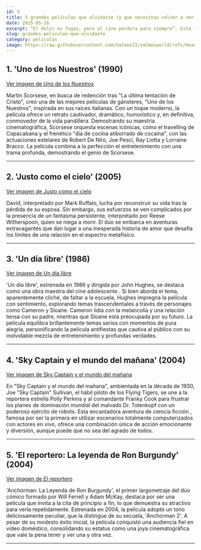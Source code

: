 ```yaml
---
id: 5
title: 5 grandes películas que olvidaste (y que necesitas volver a ver)
date: 2025-05-16
excerpt: “El dolor es fugaz, pero el cine perdura para siempre”. Esta frase se ha usado varias veces para enfatizar la idea de que el cine está grabado en tinta indeleble y que, por muy desafiante o agotador que sea el proceso de creación de una película, el resultado (con suerte) vale la pena. Lo cierto es que no todas las películas merecen ser vistas una y otra vez, y algunas envejecen con más gracia que otras. Pero una de las cosas hermosas del cine es que perdura para siempre.
slug: grandes-peliculas-que-olvidaste
category: peliculas
image: https://raw.githubusercontent.com/Valmos22/valmosworld/refs/heads/main/asset/images/grandes-películas.png
---
```


## 1. 'Uno de los Nuestros' (1990)

[Ver imagen de Uno de los Nuestros](https://fictionhorizon.com/wp-content/uploads/2022/06/Dizajn-bez-naslova-32.jpg)

Martin Scorsese, en busca de redención tras "La última tentación de Cristo", creó una de las mejores películas de gánsteres, "Uno de los Nuestros", inspirada en sus raíces italianas. Con un toque moderno, la película ofrece un retrato cautivador, dramático, humorístico y, en definitiva, conmovedor de la vida pandillera. Demostrando su maestría cinematográfica, Scorsese orquesta escenas icónicas, como el travelling de Copacabana y el frenético "día de cocina atiborrado de cocaína", con las actuaciones estelares de Robert De Niro, Joe Pesci, Ray Liotta y Lorraine Bracco. La película combina a la perfección el entretenimiento con una trama profunda, demostrando el genio de Scorsese.

---

## 2. 'Justo como el cielo' (2005)

[Ver imagen de Justo como el cielo](https://fictionhorizon.com/wp-content/uploads/2022/06/Dizajn-bez-naslova-33.jpg)

David, interpretado por Mark Ruffalo, lucha por reconstruir su vida tras la pérdida de su esposa. Sin embargo, sus esfuerzos se ven complicados por la presencia de un fantasma persistente, interpretado por Reese Witherspoon, quien se niega a morir. El dúo se embarca en aventuras extravagantes que dan lugar a una inesperada historia de amor que desafía los límites de una relación en el espectro metafísico.

---

## 3. 'Un día libre' (1986)

[Ver imagen de Un día libre](https://fictionhorizon.com/wp-content/uploads/2022/06/Dizajn-bez-naslova-34.jpg)

'Un día libre', estrenada en 1986 y dirigida por John Hughes, se destaca como una obra maestra del cine adolescente . Si bien aborda el tema, aparentemente cliché, de faltar a la escuela, Hughes impregna la película con sentimiento, explorando temas trascendentales a través de personajes como Cameron y Sloane. Cameron lidia con la melancolía y una relación tensa con su padre, mientras que Sloane está preocupada por su futuro. La película equilibra brillantemente temas serios con momentos de pura alegría, personificando la película antifiestas que cautiva al público con su inolvidable mezcla de entretenimiento y profundas verdades.

---

## 4. 'Sky Captain y el mundo del mañana' (2004)

[Ver imagen de Sky Captain y el mundo del mañana](https://fictionhorizon.com/wp-content/uploads/2022/06/Dizajn-bez-naslova-35.jpg)

En "Sky Captain y el mundo del mañana", ambientada en la década de 1930, Joe "Sky Captain" Sullivan, el hábil piloto de los Flying Tigers, se une a la reportera estrella Polly Perkins y al comandante Franky Cook para frustrar los planes de dominación mundial del malvado Dr. Totenkopf con un poderoso ejército de robots. Esta encantadora aventura de ciencia ficción , famosa por ser la primera en utilizar escenarios totalmente computerizados con actores en vivo, ofrece una combinación única de acción emocionante y diversión, aunque puede que no sea del agrado de todos.

---

## 5. 'El reportero: La leyenda de Ron Burgundy' (2004)

[Ver imagen de El reportero](https://fictionhorizon.com/wp-content/uploads/2022/06/Dizajn-bez-naslova-36.jpg)

'Anchorman: La Leyenda de Ron Burgundy', el primer largometraje del dúo cómico formado por Will Ferrell y Adam McKay, destaca por ser una película que invita a la cita de principio a fin, lo que demuestra su atractivo para verla repetidamente. Estrenada en 2004, la película adoptó un tono deliciosamente peculiar, que la distingue de su secuela, 'Anchorman 2'. A pesar de su modesto éxito inicial, la película conquistó una audiencia fiel en vídeo doméstico, consolidando su estatus como una joya cinematográfica que vale la pena tener y ver una y otra vez.

---

